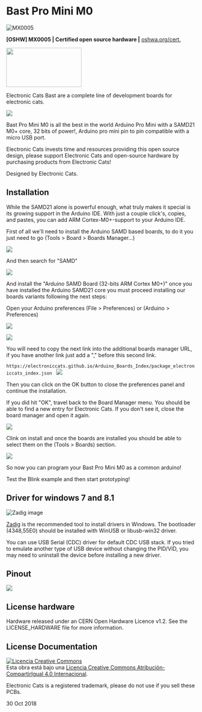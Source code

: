 # Bast Pro Mini M0

![MX0005](https://github.com/ElectronicCats/Bast-Pro-Mini-M0/raw/master/mx00005.png)

**[OSHW] MX0005 | Certified open source hardware |** [oshwa.org/cert.](https://www.oshwa.org/cert)

<a href="https://electroniccats.com/store/bast-pro-mini-m0/">
  <img src="https://electroniccats.com/wp-content/uploads/badge_store.png" width="200" height="104" />
</a>

Electronic Cats Bast are a complete line of development boards for electronic cats.

![](https://raw.githubusercontent.com/ElectronicCats/Bast-Pro-Mini-M0/master/Hw/render_2.png)


Bast Pro Mini M0 is all the best in the world Arduino Pro Mini with a SAMD21 M0+ core, 32 bits of power!, Arduino pro mini pin to pin compatible with a micro USB port.

Electronic Cats invests time and resources providing this open source design, please support Electronic Cats and open-source hardware by purchasing products from Electronic Cats!

Designed by Electronic Cats.

## Installation

While the SAMD21 alone is powerful enough, what truly makes it special is its growing support in the Arduino IDE. With just a couple click's, copies, and pastes, you can add ARM Cortex-M0+-support to your Arduino IDE. 

First of all we'll need to install the Arduino SAMD based boards, to do it you just need to go (Tools > Board > Boards Manager...)

![](https://raw.githubusercontent.com/ElectronicCats/Bast-Pro-Mini-M0/master/docs/images/1_openBoardManager.png)

And then search for "SAMD"

![](https://raw.githubusercontent.com/ElectronicCats/Bast-Pro-Mini-M0/master/docs/images/2_boardManager.png)

And install the "Arduino SAMD Board (32-bits ARM Cortex M0+)" once you have installed the Arduino SAMD21 core you must proceed installing our boards variants following the next steps:

Open your Arduino preferences (File > Preferences) or (Arduino > Preferences)

![](https://raw.githubusercontent.com/ElectronicCats/Bast-Pro-Mini-M0/master/docs/images/3_openPreferences.png)

![](https://raw.githubusercontent.com/ElectronicCats/Bast-Pro-Mini-M0/master/docs/images/4_preferences.png
)

You will need to copy the next link into the additional boards manager URL, if you have another link just add a "," before this second link.

`https://electroniccats.github.io/Arduino_Boards_Index/package_electroniccats_index.json
`
![](https://raw.githubusercontent.com/ElectronicCats/Bast-Pro-Mini-M0/master/docs/images/5_copiedLink.png)

Then you can click on the OK button to close the preferences panel and continue the installation.

If you did hit "OK", travel back to the Board Manager menu. You should be able to find a new entry for Electronic Cats. If you don't see it, close the board manager and open it again.

![](https://raw.githubusercontent.com/ElectronicCats/Bast-Pro-Mini-M0/master/docs/images/6_ecBoards.png)

Clink on install and once the boards are installed you should be able to select them on the (Tools > Boards) section.

![](https://raw.githubusercontent.com/ElectronicCats/Bast-Pro-Mini-M0/master/docs/images/7_bastInstalled.png)

So now you can program your Bast Pro Mini M0 as a common arduino!

Test the Blink example and then start prototyping!  

## Driver for windows 7 and 8.1

![Zadig image](https://raw.githubusercontent.com/DeqingSun/ch55xduino/ch55xduino/docs/Zadig_bootloader.png)

[Zadig](https://zadig.akeo.ie/) is the recommended tool to install drivers in Windows. The bootloader (4348,55E0) should be installed with WinUSB or libusb-win32 driver.

You can use USB Serial (CDC) driver for default CDC USB stack. If you tried to emulate another type of USB device without changing the PID/VID, you may need to uninstall the device before installing a new driver.


## Pinout

![](https://raw.githubusercontent.com/ElectronicCats/Bast-Pro-Mini-M0/master/docs/pinout.png)


## License hardware

Hardware released under an CERN Open Hardware Licence v1.2. See the LICENSE_HARDWARE file for more information.

## License Documentation 
<a rel="license" href="http://creativecommons.org/licenses/by-sa/4.0/"><img alt="Licencia Creative Commons" style="border-width:0" src="https://i.creativecommons.org/l/by-sa/4.0/88x31.png" /></a><br />Esta obra está bajo una <a rel="license" href="http://creativecommons.org/licenses/by-sa/4.0/">Licencia Creative Commons Atribución-CompartirIgual 4.0 Internacional</a>.

Electronic Cats is a registered trademark, please do not use if you sell these PCBs.

30 Oct 2018
